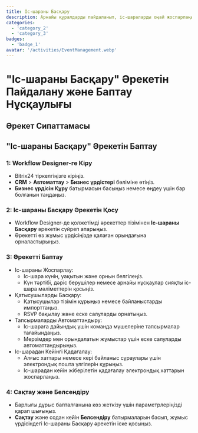 ```yaml
---
title: Іс-шараны Басқару
description: Арнайы құралдарды пайдаланып, іс-шараларды оңай жоспарлаңыз және өткізіңіз.
categories: 
  - 'category_2'
  - 'category_3'
badges: 
  - 'badge_1'
avatar: '/activities/EventManagement.webp'
---
```

# "Іс-шараны Басқару" Әрекетін Пайдалану және Баптау Нұсқаулығы

## Әрекет Сипаттамасы

## **"Іс-шараны Басқару" Әрекетін Баптау**

### 1: Workflow Designer-ге Кіру
- Bitrix24 тіркелгіңізге кіріңіз.
- **CRM** > **Автоматтау** > **Бизнес үрдістері** бөліміне өтіңіз.
- **Бизнес үрдісін Құру** батырмасын басыңыз немесе өңдеу үшін бар болғанын таңдаңыз.

### 2: Іс-шараны Басқару Әрекетін Қосу
- Workflow Designer-де қолжетімді әрекеттер тізімінен **Іс-шараны Басқару** әрекетін сүйреп апарыңыз.
- Әрекетті өз жұмыс үрдісіңізде қалаған орындағына орналастырыңыз.

### 3: Әрекетті Баптау
- Іс-шараны Жоспарлау:
  - Іс-шара күнін, уақытын және орнын белгілеңіз.
  - Күн тәртібі, дәріс берушілер немесе арнайы нұсқаулар сияқты іс-шара мәліметтерін қосыңіз.
- Қатысушыларды Басқару:
  - Қатысушылар тізімін құрыңыз немесе байланыстарды импорттаңыз.
  - RSVP бақылау және еске салуларды орнатыңыз.
- Тапсырмаларды Автоматтандыру:
  - Іс-шараға дайындық үшін команда мүшелеріне тапсырмалар тағайындаңыз.
  - Мерзімдер мен орындалатын жұмыстар үшін еске салуларды автоматтандырыңыз.
- Іс-шарадан Кейінгі Қадағалау:
  - Алғыс хаттары немесе кері байланыс сұраулары үшін электрондық пошта үлгілерін құрыңыз.
  - Іс-шарадан кейін жіберілетін қадағалау электрондық хаттарын жоспарлаңыз.

### 4: Сақтау және Белсендіру
- Барлығы дұрыс бапталғанына көз жеткізу үшін параметрлеріңізді қарап шығыңыз.
- **Сақтау** және содан кейін **Белсендіру** батырмаларын басып, жұмыс үрдісіндегі Іс-шараны Басқару әрекетін іске қосыңыз.